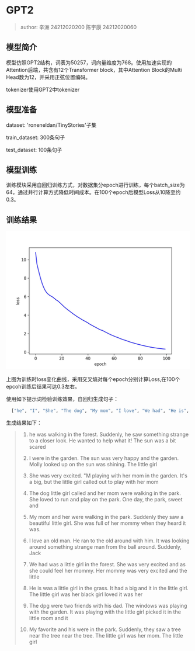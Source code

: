 # GPT2
> author: 
> 辛洲 24212020200
> 陈宇康 24212020060
## 模型简介
模型仿照GPT2结构，词表为50257，词向量维度为768。使用加速实现的Attention后端，共含有12个Transformer block，其中Attention Block的Multi Head数为12，并采用正弦位置编码。

tokenizer使用GPT2中tokenizer

## 模型准备
dataset: 'roneneldan/TinyStories'子集

train_dataset: 300条句子

test_dataset:  100条句子


## 模型训练
训练模块采用自回归训练方式，对数据集分epoch进行训练，每个batch_size为64，通过并行计算方式降低时间成本。在100个epoch后模型Loss从10降至约0.3。

## 训练结果

![](assets/loss-epoch.jpg)

上图为训练时loss变化曲线，采用交叉熵对每个epoch分别计算Loss,在100个epcoh训练后结果可达0.3左右。

使用如下提示词检验训练效果，自回归生成句子：
```python
  ["he", "I", "She", "The dog", "My mom", "I love", "We had", "He is", "The dpg", "My favorite"],
```

生成结果如下：
> 1. he was walking in the forest. Suddenly, he saw something strange to a closer look. He wanted to help what it! The sun was a bit scared
> 
>2. I were in the garden. The sun was very happy and the garden.
>Molly looked up on the sun was shining. The little girl
>3. She was very excited. "M playing with her mom in the garden. It's a big, but the little girl called out to play with her mom
> 
>4. The dog little girl called and her mom were walking in the park. She loved to run and play on the park. One day, the park, sweet and
> 
>5. My mom and her were walking in the park. Suddenly they saw a beautiful little girl. She was full of her mommy when they heard it was.
> 
>6. I love an old man. He ran to the old around with him. It was looking around something strange man from the ball around.
>Suddenly, Jack
> 
>7. We had was a little girl in the forest. She was very excited and as she could feel her mommy. Her mommy was very excited and the little
> 
>8. He is was a little girl in the grass. It had a big and it in the little girl. The little girl was her black girl loved it was her
> 
>9. The dpg were two friends with his dad. The windows was playing with the garden. It was playing with the little girl picked it in the little room and it
> 
>10. My favorite and his were in the park. Suddenly, they saw a tree near the tree near the tree. The little girl was her mom. The little girl